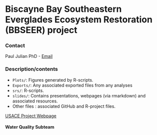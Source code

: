 Biscayne Bay Southeastern Everglades Ecosystem Restoration (BBSEER)
project
================

### Contact

Paul Julian PhD - [Email](mailto:paul.julian@floridadep.gov)

### Description/contents

-   `Plots/`: Figures generated by R-scripts.
-   `Exports/`: Any associated exported files from any analyses
-   `srs/`: R-scripts.
-   `slides/`: Contains presentations, webpages (via rmarkdown) and
    associated resources.
-   Other files : associated GitHub and R-project files.

[USACE Project Webpage](https://www.saj.usace.army.mil/BBSEER/)

#### Water Quality Subteam
